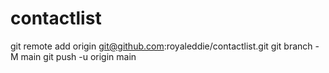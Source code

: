 # contactlist



git remote add origin git@github.com:royaleddie/contactlist.git
git branch -M main
git push -u origin main